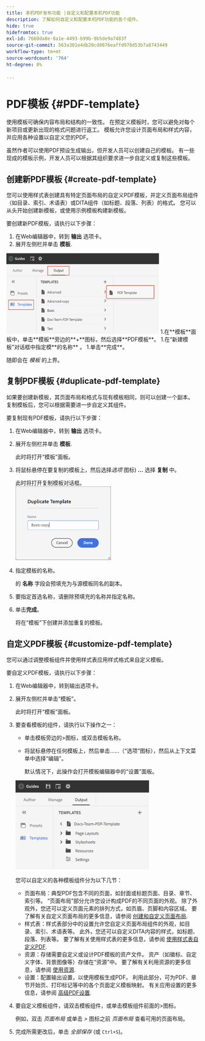 ```yaml
---
title: 本机PDF发布功能 |自定义和配置本机PDF功能
description: 了解如何自定义和配置本机PDF功能的各个组件。
hide: true
hidefromtoc: true
exl-id: 7660da8e-8a1e-4493-b99b-9b5de9a7483f
source-git-commit: 563a301e4db20cd8076eaffd970d53b7a8743449
workflow-type: tm+mt
source-wordcount: '764'
ht-degree: 0%

---
```


# PDF模板 {#PDF-template}

使用模板可确保内容布局和结构的一致性。 在预定义模板时，您可以避免对每个新项目或更新出现的格式问题进行返工。 模板允许您设计页面布局和样式内容，并应用各种设置以自定义您的PDF。

虽然作者可以使用PDF预设生成输出，但开发人员可以创建自己的模板。 有一些现成的模板示例，开发人员可以根据其组织要求进一步自定义或复制这些模板。


## 创建新PDF模板 {#create-pdf-template}

您可以使用样式表创建具有特定页面布局的自定义PDF模板，并定义页面布局组件（如目录、索引、术语表）或DITA组件（如标题、段落、列表）的格式。 您可以从头开始创建新模板，或使用示例模板构建新模板。

要创建新PDF模板，请执行以下步骤：
1. 在Web编辑器中，转到 **输出** 选项卡。
1. 展开左侧栏并单击 **模板**.
<img src="assets/create-pdf-template.png" alt="创建PDF模板" width="400">
1.在**模板**面板中，单击**模板**旁边的**+**图标，然后选择**PDF模板**。
1.在“新建模板”对话框中指定模**的名称** 。
1.单击**完成**。

随即会在 *模板* 的上界。

## 复制PDF模板 {#duplicate-pdf-template}

如果要创建新模板，其页面布局和格式与现有模板相同，则可以创建一个副本。 复制模板后，您可以根据需要进一步自定义其组件。

要复制现有PDF模板，请执行以下步骤：
1. 在Web编辑器中，转到 **输出** 选项卡。
1. 展开左侧栏并单击 **模板**.

   此时将打开“模板”面板。
1. 将鼠标悬停在要复制的模板上，然后选择&#x200B;*选项* 图标) **...** 选择 **复制** 中。

   此时将打开复制模板对话框。\
   <img src="assets/duplicate-template.png" alt="复制PDF模板" width="250">
1. 指定模板的名称。

   的 **名称** 字段会预填充为与源模板同名的副本。

1. 要指定首选名称，请删除预填充的名称并指定名称。
1. 单击&#x200B;**完成**。

   将在“模板”下创建并添加重复的模板。

## 自定义PDF模板 {#customize-pdf-template}

您可以通过调整模板组件并使用样式表应用样式格式来自定义模板。

要自定义PDF模板，请执行以下步骤：
1. 在Web编辑器中，转到输出选项卡。
1. 展开左侧栏并单击“模板”。

   此时将打开“模板”面板。
1. 要查看模板的组件，请执行以下操作之一：

   * 单击模板旁边的>图标，或双击模板名称。
   * 将鼠标悬停在任何模板上，然后单击……（“选项”图标），然后从上下文菜单中选择“编辑”。

      默认情况下，此操作会打开模板编辑器中的“设置”面板。
   <img src="assets/customize-pdf-template.png" alt="自定义PDF模板" width="350">

   您可以自定义的各种模板组件分为以下几节：
   * 页面布局：典型PDF包含不同的页面，如封面或标题页面、目录、章节、索引等。 “页面布局”部分允许您设计构成PDF的不同页面的外观。 除了外观外，您还可以定义页面元素的排列方式，如页眉、页脚和内容区域。 要了解有关自定义页面布局的更多信息，请参阅 [创建和自定义页面布局](components-pdf-template.md#create-customize-page-layout).
   * 样式表：样式表部分中的设置允许您自定义页面布局组件的外观，如目录、索引、术语表等。 此外，您还可以自定义DITA内容的样式，如标题、段落、列表等。 要了解有关使用样式表的更多信息，请参阅 [使用样式表自定义PDF](components-pdf-template.md#stylesheet-customization).
   * 资源：存储需要自定义或设计PDF模板的资产文件。 资产（如徽标、自定义字体、背景图像等）存储在“资源”中。 要了解有关利用资源的更多信息，请参阅 [使用资源](components-pdf-template.md#work-with-resources).
   * 设置：配置输出设置，以使用模板生成PDF。 利用此部分，可为PDF、章节开始页、打印标记等中的各个页面定义模板映射。 有关应用设置的更多信息，请参阅 [高级PDF设置](components-pdf-template.md#advanced-pdf-settings).
1. 要自定义模板组件，请双击模板组件，或单击模板组件前面的>图标。

   例如，双击 *页面布局* 或单击 *>* 图标之前 *页面布局* 查看可用的页面布局。
1. 完成所需更改后，单击 *全部保存* (或 `Ctrl+S`)。
